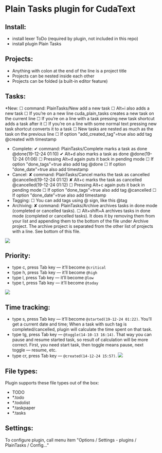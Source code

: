 # Plain Tasks plugin for CudaText

## Install:
  
* install lexer ToDo (required by plugin, not included in this repo)
* install plugin Plain Tasks

## Projects:
* Anything with colon at the end of the line is a project title
* Projects can be nested inside each other
* Projects can be folded (a built-in editor feature)

## Tasks:
*New:
      ☐ command: PlainTasks/New  add a new task
      ☐ Alt+i also adds a new task
      ☐ If you’re on a new line cuda_plain_tasks creates a new task on the current line
      ☐ If you’re on a line with a task pressing new task shortcut adds a task after it
      ☐ If you’re on a line with some normal text pressing new task shortcut converts it to a task
      ☐ New tasks are nested as much as the task on the previous line
      ☐ If option "add_created_tag"=true also add tag @created with timestamp
* Complete:
      ✔ command: PlainTasks/Complete  marks a task as done @done(19-12-24 01:10)
      ✔ Alt+d also marks a task as done @done(19-12-24 01:06)
      ☐ Pressing Alt+d again puts it back in pending mode
      ☐ If option "done_tags"=true also add tag @done
      ☐ If option "done_date"=true also add timestamp
* Cancel:
      ✘ command: PlainTasks/Cancel marks the task as cancelled @cancelled(19-12-24 01:12)
      ✘ Alt+c marks the task as cancelled @cancelled(19-12-24 01:12)
      ☐ Pressing Alt+c again puts it back in pending mode
      ☐ If option "done_tags"=true also add tag @cancelled
      ☐ If option "done_date"=true also add timestamp
* Tagging:
      ☐ You can add tags using @ sign, like this @tag
* Archiving:
      ✘ command: PlainTasks/Archive archives tasks in done mode (completed or cancelled tasks).
      ☐ Alt+shift+A archives tasks in done mode (completed or cancelled tasks).
        It does it by removing them from your list and appending them to the bottom
        of the file under Archive project.
        The archive project is separated from the other list of projects with a line.
        See bottom of this file.

![](https://media.giphy.com/media/RN9Aqa8Aat4MRGW7d3/giphy.gif)

## Priority:
* type c, press Tab key — it’ll become `@critical`
* type h, press Tab key — it’ll become `@high`
* type l, press Tab key — it’ll become `@low`
* type t, press Tab key — it’ll become `@today`
 
![](https://i.imgur.com/ITJ2Ql8.png)

## Time tracking:
* type s, press Tab key — it’ll become `@started(19-12-24 01:22)`. You’ll get a current date and time; When a task with such tag is completed/cancelled, plugin will calculate the time spent on that task.
* type tg, press Tab key — `@toggle(14-10-13 16:14)`. That way you can pause and resume started task, so result of calculation will be more correct. First, you need start task, then toggle means pause, next toggle — resume, etc.
* type cr, press Tab key — `@created(14-12-24 15:57)`.
![](https://media.giphy.com/media/kIF5xIqz8dmdnW4cTF/giphy.gif)

## File types:
Plugin supports these file types out of the box:
* TODO
* *.todo
* *.todolist
* *.taskpaper
* *.tasks

## Settings:
To configure plugin, call menu item "Options / Settings - plugins / PlainTasks / Config..."
